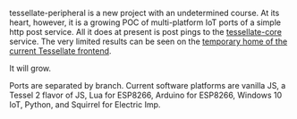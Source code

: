 tessellate-peripheral is a new project with an undetermined course. At its heart, however, it is a growing POC of multi-platform IoT ports of a simple http post service. All it does at present is post pings to the [tessellate-core](https://github.com/cachilders/tessellate-core) service. The very limited results can be seen on the [temporary home of the current Tessellate frontend](http://tessellatecore-env.hfeqqqyqqv.us-east-1.elasticbeanstalk.com).

It will grow.

Ports are separated by branch. Current software platforms are vanilla JS, a Tessel 2 flavor of JS, Lua for ESP8266, Arduino for ESP8266, Windows 10 IoT, Python, and Squirrel for Electric Imp.
